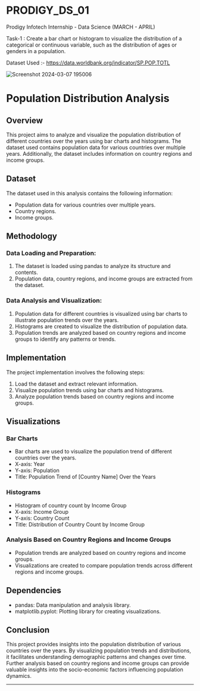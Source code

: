 # PRODIGY_DS_01

Prodigy Infotech Internship - Data Science (MARCH - APRIL)

Task-1 : Create a bar chart or histogram to visualize the distribution of a categorical or continuous variable, such as the distribution of ages or genders in a population.

Dataset Used :- https://data.worldbank.org/indicator/SP.POP.TOTL

![Screenshot 2024-03-07 195006](https://github.com/Iamarpanbanerjee/PRODIGY_DS_01/assets/101622569/5fe8fd0a-dca8-42da-b790-82dc6d4fe9f6)

# Population Distribution Analysis

## Overview
This project aims to analyze and visualize the population distribution of different countries over the years using bar charts and histograms. The dataset used contains population data for various countries over multiple years. Additionally, the dataset includes information on country regions and income groups.

## Dataset
The dataset used in this analysis contains the following information:
- Population data for various countries over multiple years.
- Country regions.
- Income groups.

## Methodology

### Data Loading and Preparation:
1. The dataset is loaded using pandas to analyze its structure and contents.
2. Population data, country regions, and income groups are extracted from the dataset.

### Data Analysis and Visualization:
1. Population data for different countries is visualized using bar charts to illustrate population trends over the years.
2. Histograms are created to visualize the distribution of population data.
3. Population trends are analyzed based on country regions and income groups to identify any patterns or trends.

## Implementation
The project implementation involves the following steps:
1. Load the dataset and extract relevant information.
2. Visualize population trends using bar charts and histograms.
3. Analyze population trends based on country regions and income groups.

## Visualizations

### Bar Charts
- Bar charts are used to visualize the population trend of different countries over the years.
- X-axis: Year
- Y-axis: Population
- Title: Population Trend of [Country Name] Over the Years

### Histograms
- Histogram of country count by Income Group 
- X-axis: Income Group
- Y-axis: Country Count
- Title: Distribution of Country Count by Income Group

### Analysis Based on Country Regions and Income Groups
- Population trends are analyzed based on country regions and income groups.
- Visualizations are created to compare population trends across different regions and income groups.

## Dependencies
- pandas: Data manipulation and analysis library.
- matplotlib.pyplot: Plotting library for creating visualizations.

## Conclusion
This project provides insights into the population distribution of various countries over the years. By visualizing population trends and distributions, it facilitates understanding demographic patterns and changes over time. Further analysis based on country regions and income groups can provide valuable insights into the socio-economic factors influencing population dynamics.

---
